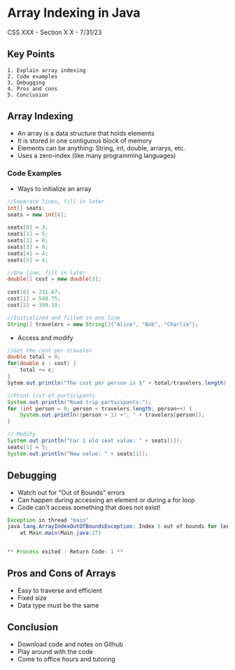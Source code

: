 # Array Indexing in Java

CSS XXX - Section X.X - 7/31/23

## Key Points

    1. Explain array indexing
    2. Code examples
    3. Debugging
    4. Pros and cons
    5. Conclusion

## **Array Indexing**

* An array is a data structure that holds elements
* It is stored in one contiguous block of memory
* Elements can be anything: String, int, double, arrarys, etc.
* Uses a zero-index (like many programming languages)

### **Code Examples**

* Ways to initialize an array

```java
//Separate lines, fill in later
int[] seats;
seats = new int[6];
                
seats[0] = 3;
seats[1] = 5;
seats[2] = 0;
seats[3] = 8;
seats[4] = 4;
seats[5] = 4;
```
```java
//One line, fill in later
double[] cost = new double[3];
        
cost[0] = 231.67;
cost[1] = 540.75;
cost[2] = 399.10;
```

```java
//Initialized and filled in one line
String[] travelers = new String[]{"Alice", "Bob", "Charlie"};
```

* Access and modify
```java
//Get the cost per traveler 
double total = 0;
for(double c : cost) {
    total += c;
}
Sytem.out.println("The cost per person is $" + total/travelers.length);
```

```java
//Print list of participants
System.out.println("Road trip participants:");
for (int person = 0; person < travelers.length; person++) {
    System.out.println((person + 1) +". " + travelers[person]);
} 
```
```java
// Modify
System.out.println("Car 1 old seat value: " + seats[1]);
seats[1] = 5;
System.out.println("New value: " + seats[1]);
```

## **Debugging**

* Watch out for "Out of Bounds" errors
* Can happen during accessing an element or during a for loop
* Code can't access something that does not exist!

```java
Exception in thread "main" 
java.lang.ArrayIndexOutOfBoundsException: Index 5 out of bounds for length 5
	at Main.main(Main.java:27)


** Process exited - Return Code: 1 **
```

## **Pros and Cons of Arrays**

* Easy to traverse and efficient
* Fixed size
* Data type must be the same

## **Conclusion**

* Download code and notes on Github
* Play around with the code
* Come to office hours and tutoring
